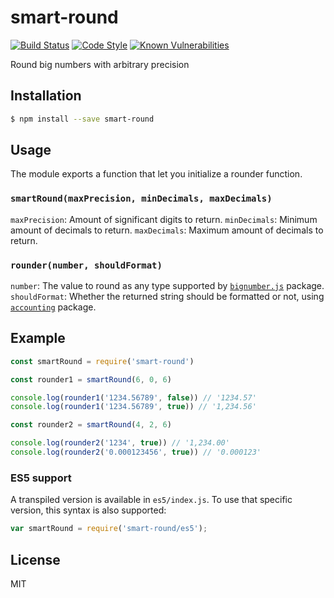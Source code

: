 # smart-round

[![Build Status](https://travis-ci.com/autonomoussoftware/smart-round.svg?branch=master)](https://travis-ci.com/autonomoussoftware/smart-round)
[![Code Style](https://img.shields.io/badge/code%20style-bloq-0063a6.svg)](https://github.com/bloq/eslint-config-bloq)
[![Known Vulnerabilities](https://snyk.io/test/github/autonomoussoftware/smart-round/badge.svg?targetFile=package.json)](https://snyk.io/test/github/autonomoussoftware/smart-round:package.json)

Round big numbers with arbitrary precision

## Installation

```bash
$ npm install --save smart-round
```

## Usage

The module exports a function that let you initialize a rounder function.

### `smartRound(maxPrecision, minDecimals, maxDecimals)`

`maxPrecision`: Amount of significant digits to return.
`minDecimals`: Minimum amount of decimals to return.
`maxDecimals`: Maximum amount of decimals to return.

### `rounder(number, shouldFormat)`

`number`: The value to round as any type supported by [`bignumber.js`](https://github.com/MikeMcl/bignumber.js) package.
`shouldFormat`: Whether the returned string should be formatted or not, using [`accounting`](https://github.com/openexchangerates/accounting.js) package.


## Example

```js
const smartRound = require('smart-round')

const rounder1 = smartRound(6, 0, 6)

console.log(rounder1('1234.56789', false)) // '1234.57'
console.log(rounder1('1234.56789', true)) // '1,234.56'

const rounder2 = smartRound(4, 2, 6)

console.log(rounder2('1234', true)) // '1,234.00'
console.log(rounder2('0.000123456', true)) // '0.000123'
```

### ES5 support

A transpiled version is available in `es5/index.js`. To use that specific version, this syntax is also supported:

```js
var smartRound = require('smart-round/es5');
```

## License

MIT
